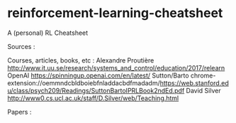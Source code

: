 # reinforcement-learning-cheatsheet
A (personal) RL Cheatsheet


Sources :

Courses, articles, books, etc :
Alexandre Proutière
http://www.it.uu.se/research/systems_and_control/education/2017/relearn
OpenAI
https://spinningup.openai.com/en/latest/
Sutton/Barto
chrome-extension://oemmndcbldboiebfnladdacbdfmadadm/https://web.stanford.edu/class/psych209/Readings/SuttonBartoIPRLBook2ndEd.pdf
David Silver 
http://www0.cs.ucl.ac.uk/staff/D.Silver/web/Teaching.html

Papers :
